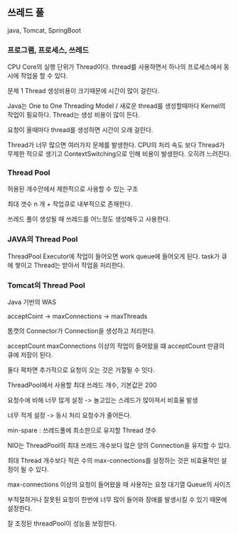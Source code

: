 ## 쓰레드 풀 

java, Tomcat, SpringBoot



### 프로그램, 프로세스, 쓰레드

CPU Core의 실행 단위가 Thread이다. thread를 사용하면서 하나의 프로세스에서 동시에 작업을 할 수 있다.

문제 1 Thread 생성비용이 크기때문에 시간이 많이 걸린다.

Java는 One to One Threading Model / 새로운 thread를 생성할때마다 Kernel의 작업이 필요하다. Thread는 생성 비용이 많이 든다.

요청이 올때마다 thread를 생성하면 시간이 오래 걸린다.



Thread가 너무 많으면 여러가지 문제를 발생한다. CPU의 처리 속도 보다 Thread가 무제한 적으로 생기고 ContextSwitching으로 인해 비용이 발생한다. 오히려 느려진다.



### Thread Pool

허용된 개수안에서 제한적으로 사용할 수 있는 구조

최대 갯수 n 개 + 작업큐로 내부적으로 존재한다.

쓰레드 풀이 생성될 때 쓰레드를 어느정도 생성해두고 사용한다.



### JAVA의 Thread Pool

ThreadPool Executor에 작업이 들어오면 work queue에 들어오게 된다. task가 큐에 쌓이고 Thread는 받아서 작업을 처리한다.



### Tomcat의 Thread Pool

Java 기반의 WAS

acceptCoint -> maxConnections -> maxThreads

톰캣의 Connector가 Connection을 생성하고 처리한다.



acceptCount maxConnections 이상의 작업이 들어왔을 떄 acceptCount 만큼의 큐에 저장이 된다.

둘다 꽉차면 추가적으로 요청이 오는 것은 거절될 수 잇다.

ThreadPool에서 사용할 최대 쓰레드 개수, 기본값은 200

요청수에 비해 너무 많게 설정 -> 놀고있는 스레드가 많아져서 비효율 발생

너무 적게 설정 -> 동시 처리 요청수가 줄어든다.



min-spare : 쓰레드풀에 최소한으로 유지할 Thread 갯수

NIO는 ThreadPool의 최대 쓰레드 개수보다 많은 양의 Connection을 유지할 수 있다.

최대 Thread 개수보다 적은 수의 max-connections를 설정하는 것은 비효율적인 설정이 될 수 있다.



max-connections 이상의 요청이 들어왔을 때 사용하는 요청 대기열 Queue의 사이즈

부적절하거나 잘못된 요청이 한번에 너무 많이 들어와 장애를 발생시킬 수 있기 때문에 설정한다.



잘 조정된 threadPool이 성능을 보장한다.